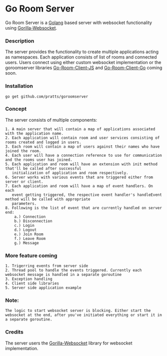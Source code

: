 # Go Room Server
Go Room Server is a [Golang](http://golang.org/) based server with websocket functionality using [Gorilla-Websocket](https://github.com/gorilla/websocket).

### Description
The server provides the functionality to create multiple applications acting as namespaces. Each application consists of list of rooms and connected users.
Users connect using either custom websocket implementation or the goroomserver libraries [Go-Room-Client-JS](https://github.com/pratts/goroomclient-js) and [Go-Room-Client-Go](https://github.com/pratts/goroomclient-go) coming soon.

### Installation
    go get github.com/pratts/goroomserver

### Concept
The server consists of multiple components:

    1. A main server that will contain a map of applications associated with the application name.
    2. Each application will contain room and user services consisting of rooms created and logged in users.
    3. Each room will contain a map of users against their names who have joined the room.
    4. Each user will have a connection reference to use for communication and the rooms user has joined.
    5. Each application and room will have an extension with init method that'll be called after successful 
       initialization of application and room respectively.
    6. Server works with various events that are triggered either from server or client.
    7. Each application and room will have a map of event handlers. On each
       event getting triggered, the respective event handler's handleEvent method will be called with appropriate
       parameters.
    8. Following is the list of event that are currently handled on server end:
        a.) Connection
        b.) Disconnection
        c.) Login
        d.) Logout
        e.) Join Room
        f.) Leave Room
        g.) Message

### More feature coming
    1. Trigerring events from server side
    2. Thread pool to handle the events triggered. Currently each websocket message is handled in a separate goroutine
    3. Exception handling
    4. Client side libraries
    5. Server side application example

### Note:
    The logic to start websocket server is blocking. Either start the websocket at the end, after you've initiated everything or start it in a separate goroutine.

### Credits
The server users the [Gorilla-Websocket](https://github.com/gorilla/websocket) library for websocket implementation.

